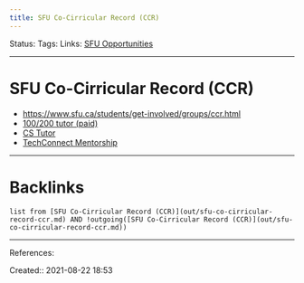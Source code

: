 ```yaml
---
title: SFU Co-Cirricular Record (CCR)
---
```

Status: 
Tags: 
Links: [SFU Opportunities](out/sfu-opportunities.md)
___
# SFU Co-Cirricular Record (CCR)
- https://www.sfu.ca/students/get-involved/groups/ccr.html
- [100/200 tutor (paid)](https://www.sfu.ca/students/get-involved/programs-and-opportunities/student-athlete.html)
- [CS Tutor](https://www.sfu.ca/students/get-involved/programs-and-opportunities/physics-peer-educator1.html)
- [TechConnect Mentorship](https://www.sfu.ca/students/get-involved/programs-and-opportunities/TechConnect.html)
___
# Backlinks
```dataview
list from [SFU Co-Cirricular Record (CCR)](out/sfu-co-cirricular-record-ccr.md) AND !outgoing([SFU Co-Cirricular Record (CCR)](out/sfu-co-cirricular-record-ccr.md))
```
___
References:

Created:: 2021-08-22 18:53
